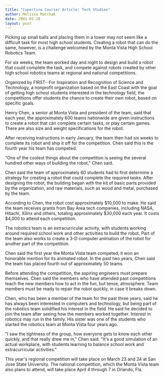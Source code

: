 ```yaml
---
title: "Cupertino Courier Article: Tech Studies"
author: Melissa Matchak
date: 2001-02-28
layout: post
---
```


Picking up small balls and placing them in a tower may not seem like a difficult
task for most high school students. Creating a robot that can do the same,
however, is a challenge welcomed by the Monta Vista High School Robotics Team.

For six weeks, the team worked day and night to design and build a robot that
could complete the task, and compete against robots created by other high school
robotics teams at regional and national competitions.

Organized by FIRST--For Inspiration and Recognition of Science and Technology, a
nonprofit organization based on the East Coast with the goal of getting high
school students interested in the technology field, the competitions offer
students the chance to create their own robot, based on specific goals.

Henry Chen, a senior at Monta Vista and president of the team, said that each
year, the approximately 600 teams nationwide are given instructions to create a
robot that can complete certain tasks, or play certain games. There are also
size and weight specifications for the robot.

After receiving instructions in early January, the team then had six weeks to
complete its robot and ship it off for the competition. Chen said this is the
fourth year his team has competed.

"One of the coolest things about the competition is seeing the several hundred
other ways of building the robot," Chen said.

Chen said the team of approximately 60 students had to first determine a
strategy for creating a robot that could complete the required tasks. After
designing the robot, the building began with the kit of basic parts provided by
the organization, and raw materials, such as wood and metal, purchased by the
team.

According to Chen, the robot cost approximately $10,000 to make. He said the
team receives grants from Bay Area tech companies, including NASA, Hitachi,
Xilinx and others, totaling approximately $30,000 each year. It costs $4,000 to
attend each competition.

The robotics team is an extracurricular activity, with students working around
required school work and other activities to build the robot. Part of the team
also works to create a 3-D computer animation of the robot for another part of
the competition.

Chen said the first year the Monta Vista team competed, it won an honorable
mention for its animated robot. In the past two years, Chen said the team has
placed fourth out of approximately 50 teams.

Before attending the competition, the aspiring engineers must prepare
themselves. Chen said the members who have attended past competitions teach the
new members how to act in the fun, but tense, atmosphere. Team members must be
ready to repair the robot quickly, in case it breaks down.

Chen, who has been a member of the team for the past three years, said he has
always been interested in computers and technology, but being part of the
robotics team solidified his interest in the field. He said he decided to join
the team after seeing how the members worked together. Interest in robotics may
run in the family. His sister was one of the students who started the robotics
team at Monta Vista four years ago.

"I saw the tightness of the group, how everyone gets to know each other quickly,
and that really drew me in," Chen said. "It's a good simulation of an actual
workplace, with students learning to balance school work and extracurricular
activities."

This year's regional competition will take place on March 23 and 24 at San Jose
State University. The national competition, which the Monta Vista team also
plans to attend, will take place April 4 through 7 in Orlando, Fla.

